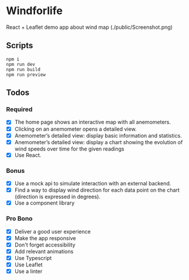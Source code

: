 # Windforlife

React + Leaflet demo app about wind map (./public/Screenshot.png)

## Scripts

```
npm i
npm run dev
npm run build
npm run preview
```

## Todos

### Required

- [x] The home page shows an interactive map with all anemometers.
- [x] Clicking on an anemometer opens a detailed view.
- [x] Anemometer’s detailed view: display basic information and statistics.
- [x] Anemometer’s detailed view: display a chart showing the evolution of wind speeds over time for the given readings
- [x] Use React.

### Bonus

- [x] Use a mock api to simulate interaction with an external backend.
- [x] Find a way to display wind direction for each data point on the chart (direction is expressed in degrees).
- [x] Use a component library

### Pro Bono

- [x] Deliver a good user experience
- [x] Make the app responsive
- [x] Don't forget accessibility
- [x] Add relevant animations
- [x] Use Typescript
- [x] Use Leaflet
- [x] Use a linter
